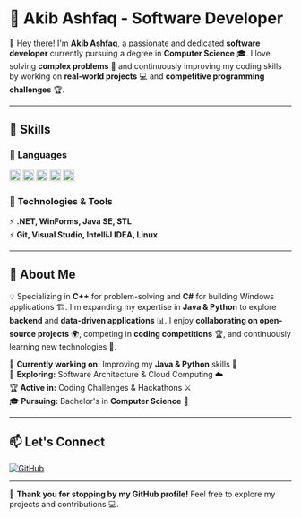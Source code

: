 # 🚀 Akib Ashfaq - Software Developer  

👋 Hey there! I'm **Akib Ashfaq**, a passionate and dedicated **software developer** currently pursuing a degree in **Computer Science** 🎓. I love solving **complex problems** 🧩 and continuously improving my coding skills by working on **real-world projects** 💻 and **competitive programming challenges** 🏆.  

---

## 💼 Skills  

### 🔹 **Languages**  
<p align="left">
  <img src="https://cdn.jsdelivr.net/gh/devicons/devicon/icons/c/c-original.svg" alt="C" width="20" height="20"/>
  <img src="https://cdn.jsdelivr.net/gh/devicons/devicon/icons/cplusplus/cplusplus-original.svg" alt="C++" width="20" height="20"/>
  <img src="https://cdn.jsdelivr.net/gh/devicons/devicon/icons/csharp/csharp-original.svg" alt="C#" width="20" height="20"/>
  <img src="https://cdn.jsdelivr.net/gh/devicons/devicon/icons/java/java-original.svg" alt="Java" width="20" height="20"/>
  <img src="https://cdn.jsdelivr.net/gh/devicons/devicon/icons/python/python-original.svg" alt="Python" width="20" height="20"/>
</p>



### 🔹 **Technologies & Tools**  
⚡ **.NET, WinForms, Java SE, STL**  
⚡ **Git, Visual Studio, IntelliJ IDEA, Linux**  

---

## 🚀 About Me  
💡 Specializing in **C++** for problem-solving and **C#** for building Windows applications 🏗️. I'm expanding my expertise in **Java & Python** to explore **backend** and **data-driven applications** 📊. I enjoy **collaborating on open-source projects** 🌍, competing in **coding competitions** 🏆, and continuously learning new technologies 🚀.  

🔭 **Currently working on:** Improving my **Java & Python** skills 🚀  
🌱 **Exploring:** Software Architecture & Cloud Computing ☁️  
🏆 **Active in:** Coding Challenges & Hackathons ⚔️  
🎓 **Pursuing:** Bachelor's in **Computer Science** 🏫  

---

## 📫 Let's Connect  
[![GitHub](https://img.shields.io/badge/GitHub-000?style=for-the-badge&logo=github)](https://github.com/AkibAshfaq)  

---

🚀 **Thank you for stopping by my GitHub profile!** Feel free to explore my projects and contributions 💻.  
